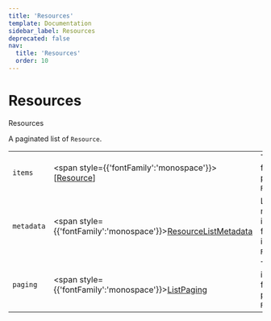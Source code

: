 ```yaml
---
title: 'Resources'
template: Documentation
sidebar_label: Resources
deprecated: false
nav:
  title: 'Resources'
  order: 10
---
```


# Resources

<div style={{'fontFamily':'monospace'}}><span style={{'fontSize':'1.5rem','fontWeight':500}}>Resources</span></div>



A paginated list of `Resource`.

| | | |
| -- | -- | -- |
| `items` | <span style={{'fontFamily':'monospace'}}>[<a href="/guardrails/docs/reference/graphql/object/Resource">Resource</a>]</span> | The `items` for this page of `Resources`. |
| `metadata` | <span style={{'fontFamily':'monospace'}}><a href="/guardrails/docs/reference/graphql/object/ResourceListMetadata">ResourceListMetadata</a></span> | List metadata information for the instance of `Resources`. |
| `paging` | <span style={{'fontFamily':'monospace'}}><a href="/guardrails/docs/reference/graphql/object/ListPaging">ListPaging</a></span> | The `paging` information for this page of `Resources`. |